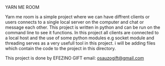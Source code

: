 YARN ME ROOM

Yarn me room is a simple project where we can have diffrent clients or users connects to a single local server on the computer and chat or message each other.
This project is written in python and can be run on the command line to see it functions.
In this project all clients are connected to a local host and the use of some python modules e.g socket module and threading serves as a very usefull tool in this project.
i will be adding files which contain the code to the project in this directory.

This project is done by EFEZINO GIFT
email: osauzogift@gmail.com
